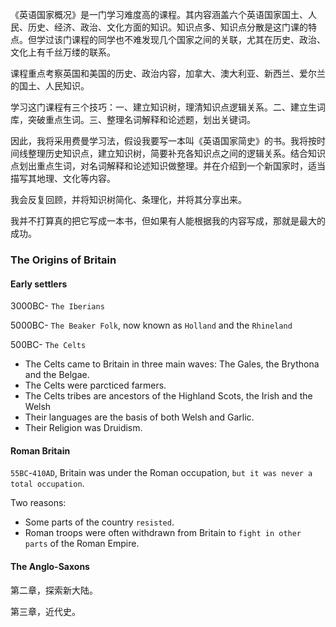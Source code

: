 《英语国家概况》是一门学习难度高的课程。其内容涵盖六个英语国家国土、人民、历史、经济、政治、文化方面的知识。知识点多、知识点分散是这门课的特点。但学过该门课程的同学也不难发现几个国家之间的关联，尤其在历史、政治、文化上有千丝万缕的联系。

课程重点考察英国和美国的历史、政治内容，加拿大、澳大利亚、新西兰、爱尔兰的国土、人民知识。

学习这门课程有三个技巧：一、建立知识树，理清知识点逻辑关系。二、建立生词库，突破重点生词。三、整理名词解释和论述题，划出关键词。

因此，我将采用费曼学习法，假设我要写一本叫《英语国家简史》的书。我将按时间线整理历史知识点，建立知识树，简要补充各知识点之间的逻辑关系。结合知识点划出重点生词，对名词解释和论述知识做整理。并在介绍到一个新国家时，适当描写其地理、文化等内容。

我会反复回顾，并将知识树简化、条理化，并将其分享出来。

我并不打算真的把它写成一本书，但如果有人能根据我的内容写成，那就是最大的成功。

### The Origins of Britain 

#### Early settlers

3000BC- `The Iberians`

5000BC- `The Beaker Folk`, now known as `Holland` and the `Rhineland`

500BC- `The Celts`

* The Celts came to Britain in three main waves: The Gales, the Brythona and the Belgae.
* The Celts were parcticed farmers. 
* The Celts tribes are ancestors of the Highland Scots, the Irish and the Welsh
* Their languages are the basis of both Welsh and Garlic.
* Their Religion was Druidism. 

#### Roman Britain 

`55BC`-`410AD`, Britain was under the Roman occupation, `but it was never a total occupation`.

Two reasons:
* Some parts of the country `resisted`.
* Roman troops were often withdrawn from Britain to `fight in other parts` of the Roman Empire. 

#### The Anglo-Saxons


第二章，探索新大陆。

第三章，近代史。
